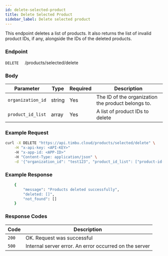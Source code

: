 ```yaml
---
id: delete-selected-product
title: Delete Selected Product
sidebar_label: Delete selected product
---
```


This endpoint deletes a list of products. It also returns the list of invalid product IDs, if any, alongside the IDs of the deleted products.

### Endpoint

`DELETE` &nbsp; &nbsp; /products/selected/delete

### Body

| Parameter         | Type   | Required | Description                                        |
| ----------------- | ------ | -------- | -------------------------------------------------- |
| `organization_id` | string | Yes      | The ID of the organization the product belongs to. |
| `product_id_list` | array  | Yes      | A list of product IDs to delete                    |

### Example Request

```bash
curl -X DELETE "https://api.timbu.cloud/products/selected/delete" \
    -H "x-api-key: <API-KEY>"
    -H "x-app-id: <APP-ID>"
    -H "Content-Type: application/json" \
    -d '{"organization_id": "test123", "product_id_list": ["product-id-1", "product-id-n"]}'
```

### Example Response

```sh
    {
        "message": "Products deleted successfully",
        "deleted: []",
        "not_found": []
    }
```

### Response Codes

| Code  | Description                                            |
| ----- | ------------------------------------------------------ |
| `200` | OK. Request was successful                             |
| `500` | Internal server error. An error occurred on the server |
